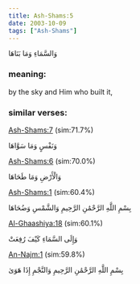 ```yaml
---
title: Ash-Shams:5
date: 2003-10-09
tags: ["Ash-Shams"]
---
```

وَالسَّمَاءِ وَمَا بَنَاهَا
### meaning: 
by the sky and Him who built it,
### similar verses: 

[Ash-Shams:7](/91/7) (sim:71.7%)

وَنَفْسٍ وَمَا سَوَّاهَا

[Ash-Shams:6](/91/6) (sim:70.0%)

وَالْأَرْضِ وَمَا طَحَاهَا

[Ash-Shams:1](/91/1) (sim:60.4%)

بِسْمِ اللَّهِ الرَّحْمَٰنِ الرَّحِيمِ وَالشَّمْسِ وَضُحَاهَا

[Al-Ghaashiya:18](/88/18) (sim:60.1%)

وَإِلَى السَّمَاءِ كَيْفَ رُفِعَتْ

[An-Najm:1](/53/1) (sim:59.8%)

بِسْمِ اللَّهِ الرَّحْمَٰنِ الرَّحِيمِ وَالنَّجْمِ إِذَا هَوَىٰ
